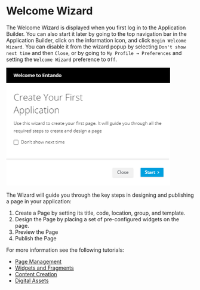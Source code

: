 # Welcome Wizard

The Welcome Wizard is displayed when you first log in to the Application Builder. You can also start it later by going to the top navigation bar in the Application Builder, click on the information icon, and click `Begin Welcome Wizard`. You can disable it from the wizard popup by selecting `Don't show next time` and then `Close`, or by going to `My Profile → Preferences` and setting the `Welcome Wizard` preference to `Off`.

![./img/welcome-wizard.png](./img/welcome-wizard.png)

The Wizard will guide you through the key steps in designing and publishing a page in your application:
1. Create a Page by setting its title, code, location, group, and template.
2. Design the Page by placing a set of pre-configured widgets on the page.
3. Preview the Page
4. Publish the Page

For more information see the following tutorials:
* [Page Management](../../tutorials/cms/page-management.md)
* [Widgets and Fragments](../../tutorials/cms/app-builder/hello-world.md)
* [Content Creation](../../tutorials/cms/content-tutorial.md)
* [Digital Assets](../../tutorials/cms/digital-assets-tutorial.md)
